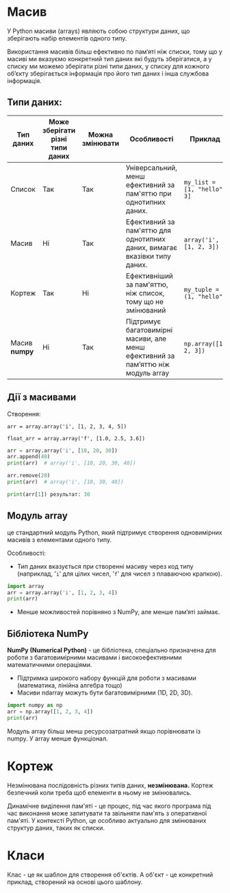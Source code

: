 

# Масив

У Python масиви (arrays) являють собою структури даних, що зберігають набір елементів одного типу. 

Використання масивів більш ефективно по пам’яті ніж списки, тому що у масиві ми вказуємо конкретний тип даних які будуть зберігатися, а у списку ми можемо зберігати різні типи даних, у списку для кожного об’єкту зберігається інформація про його тип даних і інша службова інформація.

## Типи даних:

| Тип даних       | Може зберігати різні типи даних | Можна змінювати | Особливості                                                                      | Приклад                     |
| --------------- | ------------------------------- | --------------- | -------------------------------------------------------------------------------- | --------------------------- |
| Список          | Так                             | Так             | Універсальний, менш ефективний за пам'яттю при однотипних даних.                 | `my_list = [1, "hello", 3]` |
| Масив           | Ні                              | Так             | Ефективний за пам'яттю для однотипних даних, вимагає вказівки типу даних.        | `array('i', [1, 2, 3])`     |
| Кортеж          | Так                             | Ні              | Ефективніший за пам'яттю, ніж список, тому що не змінюваний                      | `my_tuple = (1, "hello")`   |
| Масив **numpy** | Ні                              | Так             | Підтримує багатовимірні масиви, але менш ефективний за пам’яттю ніж модуль array | `np.array([1, 2, 3])`       |

## Дії з масивами

Створення:

`arr = array.array('i', [1, 2, 3, 4, 5])`

`float_arr = array.array('f', [1.0, 2.5, 3.6])`

```python
arr = array.array('i', [10, 20, 30])
arr.append(40)
print(arr)  # array('i', [10, 20, 30, 40])

arr.remove(20)
print(arr)  # array('i', [10, 30, 40])

print(arr[1]) результат: 30
```

## Модуль **array**

це стандартний модуль Python, який підтримує створення одновимірних масивів з елементами одного типу.

Особливості:

- Тип даних вказується при створенні масиву через код типу (наприклад, '`i`' для цілих чисел, '`f`' для чисел з плаваючою крапкою).

```python
import array
arr = array.array('i', [1, 2, 3, 4])
print(arr)
```

- Менше можливостей порівняно з NumPy, але менше пам’яті займає.

## Бібліотека NumPy

**NumPy (Numerical Python)** - це бібліотека, спеціально призначена для роботи з багатовимірними масивами і високоефективними математичними операціями.

- Підтримка широкого набору функцій для роботи з масивами (математика, лінійна алгебра тощо)
- Масиви ndarray можуть бути багатовимірними (1D, 2D, 3D).

```python
import numpy as np
arr = np.array([1, 2, 3, 4])
print(arr)
```

Модуль array більш менш ресурсозатратний якщо порівнювати із numpy. У array менше функціонал.

# Кортеж

Незмінювана послідовність різних типів даних, **незмінювана.** Кортеж безпечний коли треба щоб елементи в ньому не змінювались. 

Динамічне виділення пам'яті - це процес, під час якого програма під час виконання може запитувати та звільняти пам'ять з оперативної пам'яті. У контексті Python, це особливо актуально для змінюваних структур даних, таких як списки.

# Класи

Клас - це як шаблон для створення об'єктів. А об'єкт - це конкретний приклад, створений на основі цього шаблону.
